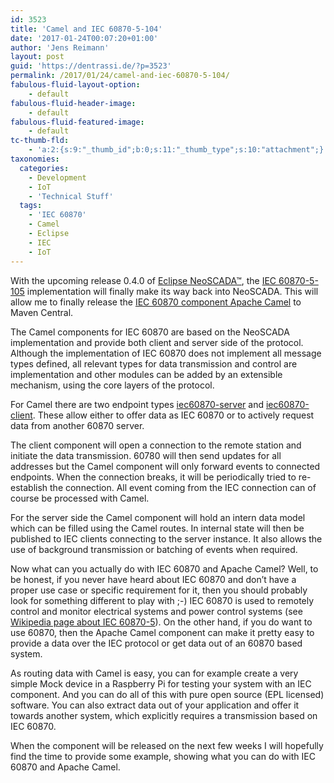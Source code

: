 ```yaml
---
id: 3523
title: 'Camel and IEC 60870-5-104'
date: '2017-01-24T00:07:20+01:00'
author: 'Jens Reimann'
layout: post
guid: 'https://dentrassi.de/?p=3523'
permalink: /2017/01/24/camel-and-iec-60870-5-104/
fabulous-fluid-layout-option:
    - default
fabulous-fluid-header-image:
    - default
fabulous-fluid-featured-image:
    - default
tc-thumb-fld:
    - 'a:2:{s:9:"_thumb_id";b:0;s:11:"_thumb_type";s:10:"attachment";}'
taxonomies:
  categories:
    - Development
    - IoT
    - 'Technical Stuff'
  tags:
    - 'IEC 60870'
    - Camel
    - Eclipse
    - IEC
    - IoT
---
```


With the upcoming release 0.4.0 of [Eclipse NeoSCADA™](https://eclipse.org/eclipsescada), the [IEC 60870-5-105](https://en.wikipedia.org/wiki/IEC_60870-5) implementation will finally make its way back into NeoSCADA. This will allow me to finally release the [IEC 60870 component Apache Camel](https://github.com/ctron/de.dentrassi.camel.iec60870) to Maven Central.

<!-- more -->

The Camel components for IEC 60870 are based on the NeoSCADA implementation and provide both client and server side of the protocol. Although the implementation of IEC 60870 does not implement all message types defined, all relevant types for data transmission and control are implementation and other modules can be added by an extensible mechanism, using the core layers of the protocol.

For Camel there are two endpoint types [iec60870-server](https://github.com/ctron/de.dentrassi.camel.iec60870/blob/master/camel-iec60870/src/main/docs/iec60870-server.adoc) and [iec60870-client](https://github.com/ctron/de.dentrassi.camel.iec60870/blob/master/camel-iec60870/src/main/docs/iec60870-client.adoc). These allow either to offer data as IEC 60870 or to actively request data from another 60870 server.

The client component will open a connection to the remote station and initiate the data transmission. 60780 will then send updates for all addresses but the Camel component will only forward events to connected endpoints. When the connection breaks, it will be periodically tried to re-establish the connection. All event coming from the IEC connection can of course be processed with Camel.

For the server side the Camel component will hold an intern data model which can be filled using the Camel routes. In internal state will then be published to IEC clients connecting to the server instance. It also allows the use of background transmission or batching of events when required.

Now what can you actually do with IEC 60870 and Apache Camel? Well, to be honest, if you never have heard about IEC 60870 and don’t have a proper use case or specific requirement for it, then you should probably look for something different to play with ;-) IEC 60870 is used to remotely control and monitor electrical systems and power control systems (see [Wikipedia page about IEC 60870-5](https://en.wikipedia.org/wiki/IEC_60870-5)). On the other hand, if you do want to use 60870, then the Apache Camel component can make it pretty easy to provide a data over the IEC protocol or get data out of an 60870 based system.

As routing data with Camel is easy, you can for example create a very simple Mock device in a Raspberry Pi for testing your system with an IEC component. And you can do all of this with pure open source (EPL licensed) software. You can also extract data out of your application and offer it towards another system, which explicitly requires a transmission based on IEC 60870.

When the component will be released on the next few weeks I will hopefully find the time to provide some example, showing what you can do with IEC 60870 and Apache Camel.
